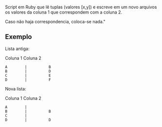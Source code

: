Script em Ruby que lê tuplas (valores [x,y]) e escreve em um novo arquivos os valores da coluna 1 que correspondem com a coluna 2.


Caso não haja correspondencia, coloca-se nada."



## Exemplo 


Lista antiga:

 Coluna 1	  		Coluna 2
			 
    A 		 |			B
    B		 |			D
    C		 |			E
    D		 |			F

Nova lista:


Coluna 1	  		Coluna 2
			 
    A 		 |			
    B		 |			B
    C		 |			
	D        |          D

